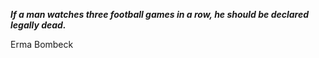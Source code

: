 _**If a man watches three football games in a row, he should be declared legally dead.**_

Erma Bombeck